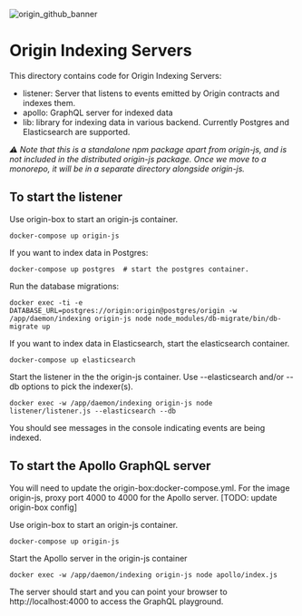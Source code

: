![origin_github_banner](https://user-images.githubusercontent.com/673455/37314301-f8db9a90-2618-11e8-8fee-b44f38febf38.png)

# Origin Indexing Servers

This directory contains code for Origin Indexing Servers:
 - listener: Server that listens to events emitted by Origin contracts and indexes them.
 - apollo: GraphQL server for indexed data
 - lib: library for indexing data in various backend. Currently Postgres and Elasticsearch are supported.

_⚠️ Note that this is a standalone npm package apart from origin-js, and is not included in the distributed origin-js package. Once we move to a monorepo, it will be in a separate directory alongside origin-js._

## To start the listener

Use origin-box to start an origin-js container.

    docker-compose up origin-js
    
If you want to index data in Postgres:

    docker-compose up postgres  # start the postgres container.

Run the database migrations:

    docker exec -ti -e DATABASE_URL=postgres://origin:origin@postgres/origin -w /app/daemon/indexing origin-js node node_modules/db-migrate/bin/db-migrate up

If you want to index data in Elasticsearch, start the elasticsearch container.

    docker-compose up elasticsearch

Start the listener in the the origin-js container. Use --elasticsearch and/or --db options to pick the indexer(s).

    docker exec -w /app/daemon/indexing origin-js node listener/listener.js --elasticsearch --db

You should see messages in the console indicating events are being indexed.


## To start the Apollo GraphQL server

You will need to update the origin-box:docker-compose.yml. For the image origin-js, proxy port 4000 to 4000 for the Apollo server. [TODO: update origin-box config]

Use origin-box to start an origin-js container.

    docker-compose up origin-js

Start the Apollo server in the origin-js container

    docker exec -w /app/daemon/indexing origin-js node apollo/index.js

 The server should start and you can point your browser to http://localhost:4000 to access the GraphQL playground.


